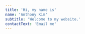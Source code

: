 ```yaml
---
title: 'Hi, my name is'
name: 'Anthony Kim'
subtitle: 'Welcome to my website.'
contactText: 'Email me'
---
```

